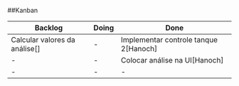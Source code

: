 ##Kanban

Backlog | Doing | Done
------------ | ------------- | -------------
Calcular valores da análise[] | - |Implementar controle tanque 2[Hanoch]
-|- | Colocar análise na UI[Hanoch]
-|- |- 